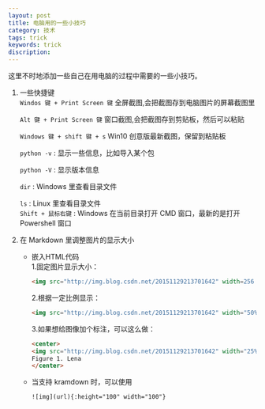 ```yaml
---
layout: post
title: 电脑用的一些小技巧
category: 技术
tags: trick
keywords: trick
discription:
---
```

这里不时地添加一些自己在用电脑的过程中需要的一些小技巧。 

1. 一些快捷键  
    `Windos 键 + Print Screen 键` 全屏截图,会把截图存到电脑图片的屏幕截图里

    `Alt 键 + Print Screen 键` 窗口截图,会把截图存到剪贴板，然后可以粘贴  

    `Windows 键 + shift 键 + s` Win10 创意版最新截图，保留到粘贴板

    `python -v` : 显示一些信息，比如导入某个包

    `python -V` : 显示版本信息

    `dir` : Windows 里查看目录文件

    `ls` : Linux 里查看目录文件  
    `Shift + 鼠标右键` : Windows 在当前目录打开 CMD 窗口，最新的是打开 Powershell 窗口
    
2. 在 Markdown 里调整图片的显示大小  
    * 嵌入HTML代码  
        1.固定图片显示大小：  
        ```html
        <img src="http://img.blog.csdn.net/20151129213701642" width=256 height=256 />
        ```  
        2.根据一定比例显示： 
        ```html
        <img src="http://img.blog.csdn.net/20151129213701642" width="50%" height="50%" />
        ```   
        3.如果想给图像加个标注，可以这么做：  
        ```html
        <center>
        <img src="http://img.blog.csdn.net/20151129213701642" width="25%" height="25%" />
        Figure 1. Lena
        </center> 
        ```
    * 当支持 kramdown 时，可以使用  
        ```
        ![img](url){:height="100" width="100"}
        ```
    
    
